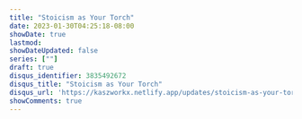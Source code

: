 ```yaml
---
title: "Stoicism as Your Torch"
date: 2023-01-30T04:25:18-08:00
showDate: true
lastmod: 
showDateUpdated: false
series: [""]
draft: true
disqus_identifier: 3835492672
disqus_title: "Stoicism as Your Torch"
disqus_url: 'https://kaszworkx.netlify.app/updates/stoicism-as-your-torch'
showComments: true
---
```


